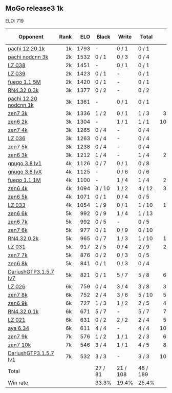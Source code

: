 ## MoGo release3 1k ##

ELO: 719

Opponent | Rank | ELO | Black | Write | Total | Win rate
---------|-----:|----:|-------|-------|-------|-------:
[pachi 12.20 1k](pachi%2012.20%201k.md) | 1k | 1793 | - | 0 / 1 | 0 / 1 | 0.0%
[pachi nodcnn 3k](pachi%20nodcnn%203k.md) | 2k | 1532 | 0 / 1 | 0 / 3 | 0 / 4 | 0.0%
[LZ 038](LZ%20038.md) | 2k | 1451 | - | 0 / 1 | 0 / 1 | 0.0%
[LZ 039](LZ%20039.md) | 2k | 1423 | 0 / 1 | - | 0 / 1 | 0.0%
[fuego 1.1 5M](fuego%201.1%205M.md) | 2k | 1420 | 0 / 1 | - | 0 / 1 | 0.0%
[RN4.32 0.3k](RN4.32%200.3k.md) | 3k | 1377 | 0 / 2 | - | 0 / 2 | 0.0%
[pachi 12.20 nodcnn 1k](pachi%2012.20%20nodcnn%201k.md) | 3k | 1361 | - | 0 / 1 | 0 / 1 | 0.0%
[zen7 3k](zen7%203k.md) | 3k | 1336 | 1 / 2 | 0 / 1 | 1 / 3 | 33.3%
[zen6 2k](zen6%202k.md) | 3k | 1304 | - | 1 / 1 | 1 / 1 | 100.0%
[zen7 4k](zen7%204k.md) | 3k | 1265 | 0 / 4 | - | 0 / 4 | 0.0%
[LZ 036](LZ%20036.md) | 3k | 1263 | 0 / 4 | - | 0 / 4 | 0.0%
[zen7 5k](zen7%205k.md) | 3k | 1238 | 0 / 4 | - | 0 / 4 | 0.0%
[zen6 3k](zen6%203k.md) | 3k | 1212 | 1 / 4 | - | 1 / 4 | 25.0%
[gnugo 3.8 lv1](gnugo%203.8%20lv1.md) | 4k | 1126 | 0 / 7 | 0 / 1 | 0 / 8 | 0.0%
[gnugo 3.8 lvX](gnugo%203.8%20lvX.md) | 4k | 1125 | - | 0 / 6 | 0 / 6 | 0.0%
[fuego 1.1 1M](fuego%201.1%201M.md) | 4k | 1100 | - | 1 / 4 | 1 / 4 | 25.0%
[zen6 4k](zen6%204k.md) | 4k | 1094 | 3 / 10 | 1 / 2 | 4 / 12 | 33.3%
[zen6 5k](zen6%205k.md) | 4k | 1071 | 0 / 1 | 0 / 4 | 0 / 5 | 0.0%
[LZ 033](LZ%20033.md) | 4k | 1054 | 1 / 9 | 0 / 1 | 1 / 10 | 10.0%
[zen6 6k](zen6%206k.md) | 5k | 992 | 0 / 9 | 1 / 4 | 1 / 13 | 7.7%
[zen6 7k](zen6%207k.md) | 5k | 992 | 0 / 5 | - | 0 / 5 | 0.0%
[zen7 6k](zen7%206k.md) | 5k | 977 | 0 / 1 | 0 / 9 | 0 / 10 | 0.0%
[RN4.32 0.2k](RN4.32%200.2k.md) | 5k | 965 | 0 / 7 | 1 / 3 | 1 / 10 | 10.0%
[LZ 031](LZ%20031.md) | 5k | 917 | 2 / 5 | 0 / 4 | 2 / 9 | 22.2%
[zen7 7k](zen7%207k.md) | 5k | 876 | 0 / 2 | 0 / 3 | 0 / 5 | 0.0%
[zen6 8k](zen6%208k.md) | 5k | 841 | 0 / 1 | 0 / 3 | 0 / 4 | 0.0%
[DariushGTP3.1.5.7 lv7](DariushGTP3.1.5.7%20lv7.md) | 5k | 821 | 0 / 1 | 5 / 7 | 5 / 8 | 62.5%
[LZ 026](LZ%20026.md) | 6k | 759 | 0 / 4 | 3 / 4 | 3 / 8 | 37.5%
[zen7 8k](zen7%208k.md) | 6k | 752 | 2 / 4 | 3 / 6 | 5 / 10 | 50.0%
[zen6 9k](zen6%209k.md) | 6k | 727 | 1 / 3 | 1 / 2 | 2 / 5 | 40.0%
[RN4.32 0.1k](RN4.32%200.1k.md) | 6k | 671 | 5 / 7 | - | 5 / 7 | 71.4%
[LZ 021](LZ%20021.md) | 6k | 631 | 0 / 2 | 2 / 2 | 2 / 4 | 50.0%
[aya 6.34](aya%206.34.md) | 6k | 611 | 4 / 4 | - | 4 / 4 | 100.0%
[zen7 9k](zen7%209k.md) | 7k | 576 | 1 / 2 | 1 / 1 | 2 / 3 | 66.7%
[zen7 10k](zen7%2010k.md) | 7k | 546 | 3 / 4 | 1 / 1 | 4 / 5 | 80.0%
[DariushGTP3.1.5.7 lv1](DariushGTP3.1.5.7%20lv1.md) | 7k | 532 | 3 / 3 | - | 3 / 3 | 100.0%
Total | | | 27 / 81 | 21 / 108 | 48 / 189 | 
Win rate| | | 33.3% | 19.4% | 25.4% | 
